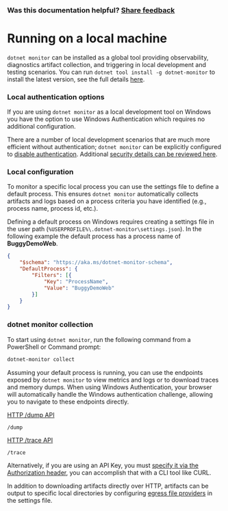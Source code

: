 
### Was this documentation helpful? [Share feedback](https://www.research.net/r/DGDQWXH?src=documentation%2Flocalmachine)

# Running on a local machine

`dotnet monitor` can be installed as a global tool providing observability, diagnostics artifact collection, and triggering in local development and testing scenarios. You can run `dotnet tool install -g dotnet-monitor` to install the latest version, see the full details [here](./setup.md#net-core-global-tool).

### Local authentication options

If you are using `dotnet monitor` as a local development tool on Windows you have the option to use Windows Authentication which requires no additional configuration.

There are a number of local development scenarios that are much more efficient without authentication; `dotnet monitor` can be explicitly configured to [disable authentication](./authentication.md#disabling-authentication). Additional [security details can be reviewed here](./authentication.md#windows-authentication).

### Local configuration

To monitor a specific local process you can use the settings file to define a default process. This ensures `dotnet monitor` automatically collects artifacts and logs based on a process criteria you have identified (e.g., process name, process id, etc.).

Defining a default process on Windows requires creating a settings file in the user path (`%USERPROFILE%\.dotnet-monitor\settings.json`). In the following example the default process has a process name of __BuggyDemoWeb__.

```json
{
    "$schema": "https://aka.ms/dotnet-monitor-schema",
    "DefaultProcess": {
        "Filters": [{
            "Key": "ProcessName",
            "Value": "BuggyDemoWeb"
        }]
    }
}
```

### dotnet monitor collection

To start using `dotnet monitor`, run the following command from a PowerShell or Command prompt:

```cmd
dotnet-monitor collect
```

Assuming your default process is running, you can use the endpoints exposed by `dotnet monitor` to view metrics and logs or to download traces and memory dumps. When using Windows Authentication, your browser will automatically handle the Windows authentication challenge, allowing you to navigate to these endpoints directly. 

[HTTP /dump API](./api/dump.md)
```http
/dump 
```

[HTTP /trace API](./api/trace-get.md)
```http
/trace
```

Alternatively, if you are using an API Key, you must [specify it via the Authorization header](./authentication.md#authenticating-requests), you can accomplish that with a CLI tool like CURL.

In addition to downloading artifacts directly over HTTP, artifacts can be output to specific local directories by configuring [egress file providers](./configuration/egress-configuration.md#filesystem-egress-provider) in the settings file.
